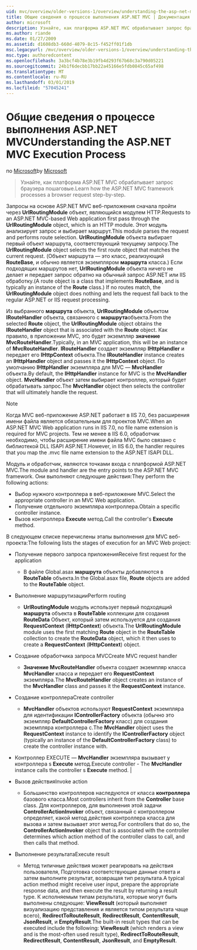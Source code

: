 ```yaml
---
uid: mvc/overview/older-versions-1/overview/understanding-the-asp-net-mvc-execution-process
title: Общие сведения о процессе выполнения ASP.NET MVC | Документация Майкрософт
author: microsoft
description: Узнайте, как платформа ASP.NET MVC обрабатывает запрос браузера пошаговые.
ms.author: riande
ms.date: 01/27/2009
ms.assetid: d1608db3-660d-4079-8c15-f452ff01f1db
msc.legacyurl: /mvc/overview/older-versions-1/overview/understanding-the-asp-net-mvc-execution-process
msc.type: authoredcontent
ms.openlocfilehash: 3a3bcf4b78e3b19fb4d293f67b68c3a790d05221
ms.sourcegitcommit: 24b1f6decbb17bb22a45166e5fdb0845c65af498
ms.translationtype: MT
ms.contentlocale: ru-RU
ms.lasthandoff: 03/01/2019
ms.locfileid: "57045241"
---
```

<a name="understanding-the-aspnet-mvc-execution-process"></a><span data-ttu-id="a50b7-103">Общие сведения о процессе выполнения ASP.NET MVC</span><span class="sxs-lookup"><span data-stu-id="a50b7-103">Understanding the ASP.NET MVC Execution Process</span></span>
====================
<span data-ttu-id="a50b7-104">по [Microsoft](https://github.com/microsoft)</span><span class="sxs-lookup"><span data-stu-id="a50b7-104">by [Microsoft](https://github.com/microsoft)</span></span>

> <span data-ttu-id="a50b7-105">Узнайте, как платформа ASP.NET MVC обрабатывает запрос браузера пошаговые.</span><span class="sxs-lookup"><span data-stu-id="a50b7-105">Learn how the ASP.NET MVC framework processes a browser request step-by-step.</span></span>


<span data-ttu-id="a50b7-106">Запросы на основе ASP.NET MVC веб-приложения сначала пройти через **UrlRoutingModule** объект, являющийся модулем HTTP.</span><span class="sxs-lookup"><span data-stu-id="a50b7-106">Requests to an ASP.NET MVC-based Web application first pass through the **UrlRoutingModule** object, which is an HTTP module.</span></span> <span data-ttu-id="a50b7-107">Этот модуль анализирует запрос и выбирает маршрут.</span><span class="sxs-lookup"><span data-stu-id="a50b7-107">This module parses the request and performs route selection.</span></span> <span data-ttu-id="a50b7-108">**UrlRoutingModule** объекта выбирает первый объект маршрута, соответствующий текущему запросу.</span><span class="sxs-lookup"><span data-stu-id="a50b7-108">The **UrlRoutingModule** object selects the first route object that matches the current request.</span></span> <span data-ttu-id="a50b7-109">(Объект маршрута — это класс, реализующий **RouteBase**, и обычно является экземпляром **маршрута** класса.) Если подходящих маршрутов нет, **UrlRoutingModule** объекта ничего не делает и передает запрос обратно на обычный запрос ASP.NET или IIS обработку.</span><span class="sxs-lookup"><span data-stu-id="a50b7-109">(A route object is a class that implements **RouteBase**, and is typically an instance of the **Route** class.) If no routes match, the **UrlRoutingModule** object does nothing and lets the request fall back to the regular ASP.NET or IIS request processing.</span></span>

<span data-ttu-id="a50b7-110">Из выбранного **маршрута** объекта, **UrlRoutingModule** объектом **IRouteHandler** объекта, связанного с **маршрута**объекта.</span><span class="sxs-lookup"><span data-stu-id="a50b7-110">From the selected **Route** object, the **UrlRoutingModule** object obtains the **IRouteHandler** object that is associated with the **Route** object.</span></span> <span data-ttu-id="a50b7-111">Как правило, в приложении MVC, это будет экземпляр **значение MvcRouteHandler**.</span><span class="sxs-lookup"><span data-stu-id="a50b7-111">Typically, in an MVC application, this will be an instance of **MvcRouteHandler**.</span></span> <span data-ttu-id="a50b7-112">**IRouteHandler** создает экземпляр **IHttpHandler** и передает его **IHttpContext** объекта.</span><span class="sxs-lookup"><span data-stu-id="a50b7-112">The **IRouteHandler** instance creates an **IHttpHandler** object and passes it the **IHttpContext** object.</span></span> <span data-ttu-id="a50b7-113">По умолчанию **IHttpHandler** экземпляра для MVC — **MvcHandler** объекта.</span><span class="sxs-lookup"><span data-stu-id="a50b7-113">By default, the **IHttpHandler** instance for MVC is the **MvcHandler** object.</span></span> <span data-ttu-id="a50b7-114">**MvcHandler** объект затем выбирает контроллер, который будет обрабатывать запрос.</span><span class="sxs-lookup"><span data-stu-id="a50b7-114">The **MvcHandler** object then selects the controller that will ultimately handle the request.</span></span>

> [!NOTE]
> <span data-ttu-id="a50b7-115">Когда MVC веб-приложение ASP.NET работает в IIS 7.0, без расширения имени файла является обязательным для проектов MVC.</span><span class="sxs-lookup"><span data-stu-id="a50b7-115">When an ASP.NET MVC Web application runs in IIS 7.0, no file name extension is required for MVC projects.</span></span> <span data-ttu-id="a50b7-116">Тем не менее в IIS 6.0, обработчик необходимо, чтобы расширение имени файла MVC было связано с библиотекой DLL ISAPI ASP.NET.</span><span class="sxs-lookup"><span data-stu-id="a50b7-116">However, in IIS 6.0, the handler requires that you map the .mvc file name extension to the ASP.NET ISAPI DLL.</span></span>


<span data-ttu-id="a50b7-117">Модуль и обработчик, являются точками входа с платформой ASP.NET MVC.</span><span class="sxs-lookup"><span data-stu-id="a50b7-117">The module and handler are the entry points to the ASP.NET MVC framework.</span></span> <span data-ttu-id="a50b7-118">Они выполняют следующие действия:</span><span class="sxs-lookup"><span data-stu-id="a50b7-118">They perform the following actions:</span></span>

- <span data-ttu-id="a50b7-119">Выбор нужного контроллера в веб-приложение MVC.</span><span class="sxs-lookup"><span data-stu-id="a50b7-119">Select the appropriate controller in an MVC Web application.</span></span>
- <span data-ttu-id="a50b7-120">Получение отдельного экземпляра контроллера.</span><span class="sxs-lookup"><span data-stu-id="a50b7-120">Obtain a specific controller instance.</span></span>
- <span data-ttu-id="a50b7-121">Вызов контроллера **Execute** метод.</span><span class="sxs-lookup"><span data-stu-id="a50b7-121">Call the controller's **Execute** method.</span></span>

<span data-ttu-id="a50b7-122">В следующем списке перечислены этапы выполнения для MVC веб-проекта:</span><span class="sxs-lookup"><span data-stu-id="a50b7-122">The following lists the stages of execution for an MVC Web project:</span></span>

- <span data-ttu-id="a50b7-123">Получение первого запроса приложения</span><span class="sxs-lookup"><span data-stu-id="a50b7-123">Receive first request for the application</span></span> 

    - <span data-ttu-id="a50b7-124">В файле Global.asax **маршрута** объекты добавляются в **RouteTable** объекта.</span><span class="sxs-lookup"><span data-stu-id="a50b7-124">In the Global.asax file, **Route** objects are added to the **RouteTable** object.</span></span>
- <span data-ttu-id="a50b7-125">Выполнение маршрутизации</span><span class="sxs-lookup"><span data-stu-id="a50b7-125">Perform routing</span></span> 

    - <span data-ttu-id="a50b7-126">**UrlRoutingModule** модуль использует первый подходящий **маршрута** объекта в **RouteTable** коллекции для создания **RouteData** Объект, который затем используется для создания **RequestContext** (**IHttpContext**) объекта.</span><span class="sxs-lookup"><span data-stu-id="a50b7-126">The **UrlRoutingModule** module uses the first matching **Route** object in the **RouteTable** collection to create the **RouteData** object, which it then uses to create a **RequestContext** (**IHttpContext**) object.</span></span>
- <span data-ttu-id="a50b7-127">Создание обработчика запроса MVC</span><span class="sxs-lookup"><span data-stu-id="a50b7-127">Create MVC request handler</span></span> 

    - <span data-ttu-id="a50b7-128">**Значение MvcRouteHandler** объекта создает экземпляр класса **MvcHandler** класса и передает его **RequestContext** экземпляра.</span><span class="sxs-lookup"><span data-stu-id="a50b7-128">The **MvcRouteHandler** object creates an instance of the **MvcHandler** class and passes it the **RequestContext** instance.</span></span>
- <span data-ttu-id="a50b7-129">Создание контроллера</span><span class="sxs-lookup"><span data-stu-id="a50b7-129">Create controller</span></span> 

    - <span data-ttu-id="a50b7-130">**MvcHandler** объектов используют **RequestContext** экземпляра для идентификации **IControllerFactory** объекта (обычно это экземпляр  **DefaultControllerFactory** класс) для создания экземпляра контроллера с.</span><span class="sxs-lookup"><span data-stu-id="a50b7-130">The **MvcHandler** object uses the **RequestContext** instance to identify the **IControllerFactory** object (typically an instance of the **DefaultControllerFactory** class) to create the controller instance with.</span></span>
- <span data-ttu-id="a50b7-131">Контроллер EXECUTE — **MvcHandler** экземпляра вызывает у контроллера s **Execute** метод.</span><span class="sxs-lookup"><span data-stu-id="a50b7-131">Execute controller - The **MvcHandler** instance calls the controller s **Execute** method.</span></span> |
- <span data-ttu-id="a50b7-132">Вызов действия</span><span class="sxs-lookup"><span data-stu-id="a50b7-132">Invoke action</span></span> 

    - <span data-ttu-id="a50b7-133">Большинство контроллеров наследуются от класса **контроллера** базового класса.</span><span class="sxs-lookup"><span data-stu-id="a50b7-133">Most controllers inherit from the **Controller** base class.</span></span> <span data-ttu-id="a50b7-134">Для контроллеров, для выполнения этой задачи **ControllerActionInvoker** объект, связанный с контроллером определяет, какой метод действия контроллера класса для вызова и затем вызывает этот метод.</span><span class="sxs-lookup"><span data-stu-id="a50b7-134">For controllers that do so, the **ControllerActionInvoker** object that is associated with the controller determines which action method of the controller class to call, and then calls that method.</span></span>
- <span data-ttu-id="a50b7-135">Выполнение результата</span><span class="sxs-lookup"><span data-stu-id="a50b7-135">Execute result</span></span> 

    - <span data-ttu-id="a50b7-136">Метод типичные действия может реагировать на действия пользователя, Подготовка соответствующие данные ответа и затем выполните результат, возвращая тип результата.</span><span class="sxs-lookup"><span data-stu-id="a50b7-136">A typical action method might receive user input, prepare the appropriate response data, and then execute the result by returning a result type.</span></span> <span data-ttu-id="a50b7-137">К исполняемым типам результата, которые могут быть выполнены следующие: **ViewResult** (который выполняет визуализацию представления и является типом результата чаще всего), **RedirectToRouteResult**, **RedirectResult**, **ContentResult**,  **JsonResult**, и **EmptyResult**.</span><span class="sxs-lookup"><span data-stu-id="a50b7-137">The built-in result types that can be executed include the following: **ViewResult** (which renders a view and is the most-often used result type), **RedirectToRouteResult**, **RedirectResult**, **ContentResult**, **JsonResult**, and **EmptyResult**.</span></span>
